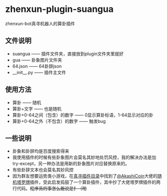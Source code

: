 # zhenxun-plugin-suangua
zhenxun-bot真寻机器人的算卦插件
## 文件说明
* suangua —— 插件文件夹，直接放到plugin文件夹里就好
* gua —— 卦象图片文件夹
* 64.json —— 64卦辞json
* \_\_init\_\_.py —— 插件主文件
## 使用方法
- 算卦 —— 随机
- 算卦+文字 —— 也是随机
- 算卦+0-64之间（包含）的数字 —— 0显示算卦标语，1-64显示对应的卦
- 算卦+0-64之外（不包含）的数字 —— 触发bug
## 一些说明
- 卦象和卦辞均是百度搜索得来
- 我使用插件的时候有些卦象图片会莫名其妙地处罚风控，我的解决办法是加try-except，另一种办法是用新的卦象图片对应替换原来的。
- 有些卦辞文本也会莫名其妙风控
- 因为群友想要运势类小游戏，在[真寻插件目录](https://github.com/zhenxun-org/nonebot_plugins_zhenxun_bot)中找到了[@AkashiCoin](https://github.com/AkashiCoin)大佬的[随机塔罗牌](https://github.com/AkashiCoin/nonebot_plugins_zhenxun_bot/tree/master/tarot)插件，受此启发捣鼓了一个算卦插件，其中抄了大佬塔罗牌插件的两行代码。~~程序员的事怎么能说是扌（啪~~

